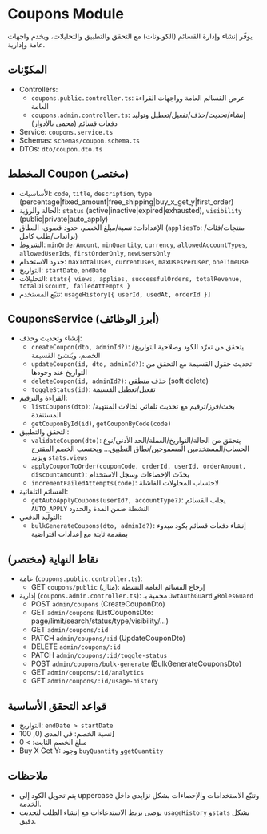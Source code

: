 # Coupons Module

يوفّر إنشاء وإدارة القسائم (الكوبونات) مع التحقق والتطبيق والتحليلات، ويخدم واجهات عامة وإدارية.

## المكوّنات
- Controllers:
  - `coupons.public.controller.ts`: عرض القسائم العامة وواجهات القراءة العامة
  - `coupons.admin.controller.ts`: إنشاء/تحديث/حذف/تفعيل/تعطيل وتوليد دفعات قسائم (محمي بالأدوار)
- Service: `coupons.service.ts`
- Schemas: `schemas/coupon.schema.ts`
- DTOs: `dto/coupon.dto.ts`

## المخطط Coupon (مختصر)
- الأساسيات: `code`, `title`, `description`, `type` (percentage|fixed_amount|free_shipping|buy_x_get_y|first_order)
- الحالة والرؤية: `status` (active|inactive|expired|exhausted), `visibility` (public|private|auto_apply)
- الإعدادات: نسبة/مبلغ الخصم، حدود قصوى، النطاق (`appliesTo`: منتجات/فئات/براندات/طلب كامل)
- الشروط: `minOrderAmount`, `minQuantity`, `currency`, `allowedAccountTypes`, `allowedUserIds`, `firstOrderOnly`, `newUsersOnly`
- حدود الاستخدام: `maxTotalUses`, `currentUses`, `maxUsesPerUser`, `oneTimeUse`
- التواريخ: `startDate`, `endDate`
- التحليلات: `stats{ views, applies, successfulOrders, totalRevenue, totalDiscount, failedAttempts }`
- تتبّع المستخدم: `usageHistory[{ userId, usedAt, orderId }]`

## CouponsService (أبرز الوظائف)
- إنشاء وتحديث وحذف:
  - `createCoupon(dto, adminId?)`: يتحقق من تفرّد الكود وصلاحية التواريخ/الخصم، ويُنشئ القسيمة
  - `updateCoupon(id, dto, adminId?)`: تحديث حقول القسيمة مع التحقق من التواريخ عند وجودها
  - `deleteCoupon(id, adminId?)`: حذف منطقي (soft delete)
  - `toggleStatus(id)`: تفعيل/تعطيل القسيمة
- القراءة والترقيم:
  - `listCoupons(dto)`: بحث/فرز/ترقيم مع تحديث تلقائي لحالات المنتهية/المستنفذة
  - `getCouponById(id)`, `getCouponByCode(code)`
- التحقق والتطبيق:
  - `validateCoupon(dto)`: يتحقق من الحالة/التواريخ/العملة/الحد الأدنى/نوع الحساب/المستخدمين المسموحين/نطاق التطبيق… ويحتسب الخصم المقترح ويزيد `stats.views`
  - `applyCouponToOrder(couponCode, orderId, userId, orderAmount, discountAmount)`: يحدّث الإحصاءات وسجل الاستخدام
  - `incrementFailedAttempts(code)`: لاحتساب المحاولات الفاشلة
- القسائم التلقائية:
  - `getAutoApplyCoupons(userId?, accountType?)`: يجلب القسائم `AUTO_APPLY` النشطة ضمن المدة والحدود
- التوليد الدفعي:
  - `bulkGenerateCoupons(dto, adminId?)`: إنشاء دفعات قسائم بكود مبدوء بمقدمة ثابتة مع إعدادات افتراضية

## نقاط النهاية (مختصر)
- عامة (`coupons.public.controller.ts`):
  - GET `coupons/public` (مثال): إرجاع القسائم العامة النشطة
- إدارية (`coupons.admin.controller.ts`): محمية بـ `JwtAuthGuard` و`RolesGuard`
  - POST `admin/coupons` (CreateCouponDto)
  - GET `admin/coupons` (ListCouponsDto: page/limit/search/status/type/visibility/...)
  - GET `admin/coupons/:id`
  - PATCH `admin/coupons/:id` (UpdateCouponDto)
  - DELETE `admin/coupons/:id`
  - PATCH `admin/coupons/:id/toggle-status`
  - POST `admin/coupons/bulk-generate` (BulkGenerateCouponsDto)
  - GET `admin/coupons/:id/analytics`
  - GET `admin/coupons/:id/usage-history`

## قواعد التحقق الأساسية
- التواريخ: `endDate > startDate`
- نسبة الخصم: في المدى (0, 100]
- مبلغ الخصم الثابت: > 0
- Buy X Get Y: وجود `buyQuantity` و`getQuantity`

## ملاحظات
- يتم تحويل الكود إلى uppercase وتتبّع الاستخدامات والإحصاءات بشكل تزايدي داخل الخدمة.
- يوصى بربط الاستدعاءات مع إنشاء الطلب لتحديث `usageHistory` و`stats` بشكل دقيق.
